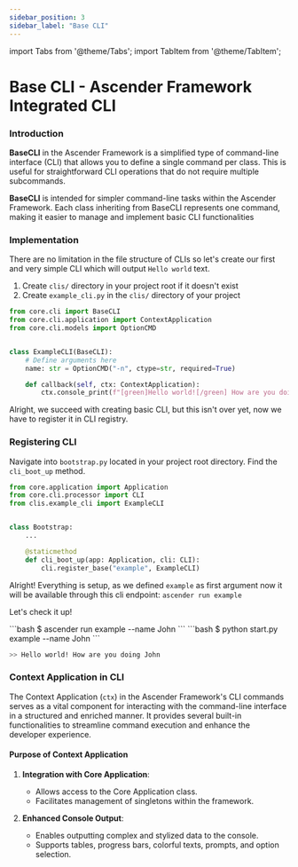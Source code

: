 ```yaml
---
sidebar_position: 3
sidebar_label: "Base CLI"
---
```

import Tabs from '@theme/Tabs';
import TabItem from '@theme/TabItem';

# Base CLI - Ascender Framework Integrated CLI

### Introduction

**BaseCLI** in the Ascender Framework is a simplified type of command-line interface (CLI) that allows you to define a single command per class. This is useful for straightforward CLI operations that do not require multiple subcommands.

**BaseCLI** is intended for simpler command-line tasks within the Ascender Framework. Each class inheriting from BaseCLI represents one command, making it easier to manage and implement basic CLI functionalities

### Implementation

There are no limitation in the file structure of CLIs so let's create our first and very simple CLI which will output `Hello world` text.

1. Create `clis/` directory in your project root if it doesn't exist
2. Create `example_cli.py` in the `clis/` directory of your project

```python
from core.cli import BaseCLI
from core.cli.application import ContextApplication
from core.cli.models import OptionCMD


class ExampleCLI(BaseCLI):
    # Define arguments here
    name: str = OptionCMD("-n", ctype=str, required=True)

    def callback(self, ctx: ContextApplication):
        ctx.console_print(f"[green]Hello world![/green] How are you doing `{self.name}`")
```
Alright, we succeed with creating basic CLI, but this isn't over yet, now we have to register it in CLI registry.

### Registering CLI

Navigate into `bootstrap.py` located in your project root directory. Find the `cli_boot_up` method.

```python
from core.application import Application
from core.cli.processor import CLI
from clis.example_cli import ExampleCLI


class Bootstrap:
    ...

    @staticmethod
    def cli_boot_up(app: Application, cli: CLI):
        cli.register_base("example", ExampleCLI)
```

Alright! Everything is setup, as we defined `example` as first argument now it will be available through this cli endpoint: `ascender run example`

Let's check it up!

<Tabs>
    <TabItem value="withCLI" label="With Ascender CLI" default>
        ```bash
        $ ascender run example --name John
        ```
    </TabItem>
    <TabItem value="withoutCLI" label="Without Ascender CLI">
    ```bash
    $ python start.py example --name John
    ```
    </TabItem>
</Tabs>

```bash
>> Hello world! How are you doing John
```

### Context Application in CLI

The Context Application (`ctx`) in the Ascender Framework's CLI commands serves as a vital component for interacting with the command-line interface in a structured and enriched manner. It provides several built-in functionalities to streamline command execution and enhance the developer experience.

#### Purpose of Context Application

1. **Integration with Core Application**:
   - Allows access to the Core Application class.
   - Facilitates management of singletons within the framework.

2. **Enhanced Console Output**:
   - Enables outputting complex and stylized data to the console.
   - Supports tables, progress bars, colorful texts, prompts, and option selection.
